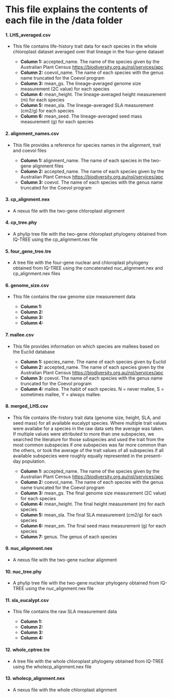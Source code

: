 # This file explains the contents of each file in the /data folder

#### 1. LHS_averaged.csv

- This file contains life-history trait data for each species in the whole chloroplast dataset averaged over that lineage in the four-gene dataset

  - **Column 1:** accepted_name. The name of the species given by the Australian Plant Census https://biodiversity.org.au/nsl/services/apc
  - **Column 2:** coevol_name. The name of each species with the genus name truncated for the Coevol program
  - **Column 3:** mean_gs. The lineage-averaged genome size measurement (2C value) for each species 
  - **Column 4:** mean_height. The lineage-averaged height measurement (m) for each species
  - **Column 5:** mean_sla. The lineage-averaged SLA measurement (cm2/g) for each species
  - **Column 6:** mean_seed. The lineage-averaged seed mass measurement (g) for each species

#### 2. alignment_names.csv

- This file provides a reference for species names in the alignment, trait and coevol files

  - **Column 1:** alignment_name. The name of each species in the two-gene alignment files
  - **Column 2:** accepted_name. The name of each species given by the Australian Plant Census https://biodiversity.org.au/nsl/services/apc
  - **Column 3:** coevol. The name of each species with the genus name truncated for the Coevol program

#### 3. cp_alignment.nex

- A nexus file with the two-gene chloroplast alignment

#### 4. cp_tree.phy

- A phylip tree file with the two-gene chloroplast phylogeny obtained from IQ-TREE using the cp_alignment.nex file

#### 5. four_gene_tree.tre

- A tree file with the four-gene nuclear and chloroplast phylogeny obtained from IQ-TREE using the concatenated nuc_alignment.nex and cp_alignment.nex files

#### 6. genome_size.csv

- This file contains the raw genome size measurement data 

  - **Column 1:**
  - **Column 2:**
  - **Column 3:**
  - **Column 4:**

#### 7. mallee.csv

- This file provides information on which species are mallees based on the Euclid database

  - **Column 1:** species_name. The name of each species given by Euclid
  - **Column 2:** accepted_name. The name of each species given by the Australian Plant Census https://biodiversity.org.au/nsl/services/apc
  - **Column 3:** coevol. The name of each species with the genus name truncated for the Coevol program
  - **Column 4:** mallee. The habit of each species. N = never mallee, S = sometimes mallee, Y = always mallee.


#### 8. merged_LHS.csv

- This file contains life-history trait data (genome size, height, SLA, and seed mass) for all available eucalypt species. Where multiple trait values were availabe for a species in the raw data sets the average was taken. If multiple values were attributed to more than one subspecies, we searched the literature for those subspecies and used the trait from the most common subspecies if one subspecies was far more common than the others, or took the average of the trait values of all subspecies if all available subspecies were roughly equally represented in the present-day population. 

  - **Column 1:** accepted_name. The name of the species given by the Australian Plant Census https://biodiversity.org.au/nsl/services/apc
  - **Column 2:** coevol_name. The name of each species with the genus name truncated for the Coevol program
  - **Column 3:** mean_gs. The final genome size measurement (2C value) for each species 
  - **Column 4:** mean_height. The final height measurement (m) for each species
  - **Column 5:** mean_sla. The final SLA measurement (cm2/g) for each species
  - **Column 6:** mean_sm. The final seed mass measurement (g) for each species
  - **Column 7:** genus. The genus of each species

#### 9. nuc_alignment.nex

- A nexus file with the two-gene nuclear alignment

#### 10. nuc_tree.phy

- A phylip tree file with the two-gene nuclear phylogeny obtained from IQ-TREE using the nuc_alignment.nex file

#### 11. sla_eucalypt.csv

- This file contains the raw SLA measurement data 

  - **Column 1:**
  - **Column 2:**
  - **Column 3:**
  - **Column 4:**

#### 12. whole_cptree.tre

- A tree file with the whole chloroplast phylogeny obtained from IQ-TREE using the wholecp_alignment.nex file

#### 13. wholecp_alignment.nex

- A nexus file with the whole chloroplast alignment

